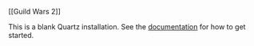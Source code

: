 
[[Guild Wars 2]]

This is a blank Quartz installation.
See the [documentation](https://quartz.jzhao.xyz) for how to get started.
